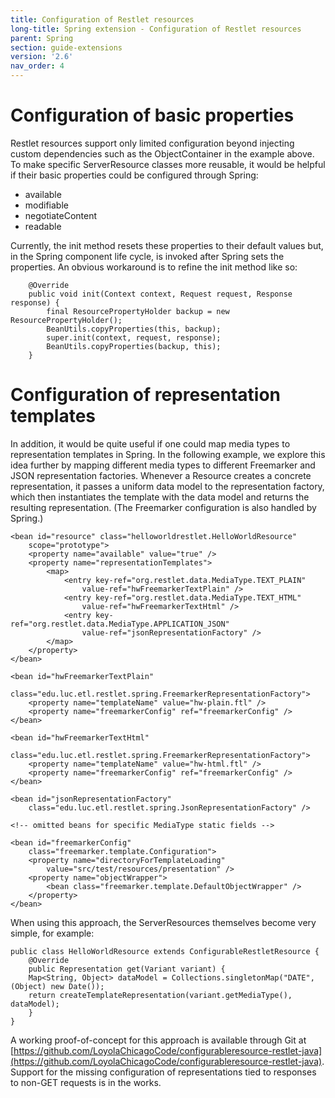 ```yaml
---
title: Configuration of Restlet resources
long-title: Spring extension - Configuration of Restlet resources
parent: Spring
section: guide-extensions
version: '2.6'
nav_order: 4
---
```

# Configuration of basic properties

Restlet resources support only limited configuration beyond injecting
custom dependencies such as the ObjectContainer in the example above. To
make specific ServerResource classes more reusable, it would be helpful
if their basic properties could be configured through Spring:

-   available
-   modifiable
-   negotiateContent
-   readable

Currently, the init method resets these properties to their default
values but, in the Spring component life cycle, is invoked after Spring
sets the properties. An obvious workaround is to refine the init method
like so:

<pre class="language-java"><code class="language-java">    @Override
    public void init(Context context, Request request, Response response) {
        final ResourcePropertyHolder backup = new ResourcePropertyHolder(); 
        BeanUtils.copyProperties(this, backup);
        super.init(context, request, response);
        BeanUtils.copyProperties(backup, this);
    }
</code></pre>

# Configuration of representation templates

In addition, it would be quite useful if one could map media types to
representation templates in Spring. In the following example, we explore
this idea further by mapping different media types to different
Freemarker and JSON representation factories. Whenever a Resource
creates a concrete representation, it passes a uniform data model to the
representation factory, which then instantiates the template with the
data model and returns the resulting representation. (The Freemarker
configuration is also handled by Spring.)

<pre class="language-markup"><code class="language-markup">&lt;bean id=&quot;resource&quot; class=&quot;helloworldrestlet.HelloWorldResource&quot;
    scope=&quot;prototype&quot;&gt;
    &lt;property name=&quot;available&quot; value=&quot;true&quot; /&gt;
    &lt;property name=&quot;representationTemplates&quot;&gt;
        &lt;map&gt;
            &lt;entry key-ref=&quot;org.restlet.data.MediaType.TEXT_PLAIN&quot;
                value-ref=&quot;hwFreemarkerTextPlain&quot; /&gt;
            &lt;entry key-ref=&quot;org.restlet.data.MediaType.TEXT_HTML&quot;
                value-ref=&quot;hwFreemarkerTextHtml&quot; /&gt;
            &lt;entry key-ref=&quot;org.restlet.data.MediaType.APPLICATION_JSON&quot;
                value-ref=&quot;jsonRepresentationFactory&quot; /&gt;
        &lt;/map&gt;
    &lt;/property&gt;
&lt;/bean&gt;

&lt;bean id=&quot;hwFreemarkerTextPlain&quot;
    class=&quot;edu.luc.etl.restlet.spring.FreemarkerRepresentationFactory&quot;&gt;
    &lt;property name=&quot;templateName&quot; value=&quot;hw-plain.ftl&quot; /&gt;
    &lt;property name=&quot;freemarkerConfig&quot; ref=&quot;freemarkerConfig&quot; /&gt;
&lt;/bean&gt;

&lt;bean id=&quot;hwFreemarkerTextHtml&quot;
    class=&quot;edu.luc.etl.restlet.spring.FreemarkerRepresentationFactory&quot;&gt;
    &lt;property name=&quot;templateName&quot; value=&quot;hw-html.ftl&quot; /&gt;
    &lt;property name=&quot;freemarkerConfig&quot; ref=&quot;freemarkerConfig&quot; /&gt;
&lt;/bean&gt;

&lt;bean id=&quot;jsonRepresentationFactory&quot;
    class=&quot;edu.luc.etl.restlet.spring.JsonRepresentationFactory&quot; /&gt;

&lt;!-- omitted beans for specific MediaType static fields --&gt;

&lt;bean id=&quot;freemarkerConfig&quot;
    class=&quot;freemarker.template.Configuration&quot;&gt;
    &lt;property name=&quot;directoryForTemplateLoading&quot;
        value=&quot;src/test/resources/presentation&quot; /&gt;
    &lt;property name=&quot;objectWrapper&quot;&gt;
        &lt;bean class=&quot;freemarker.template.DefaultObjectWrapper&quot; /&gt;
    &lt;/property&gt;
&lt;/bean&gt;
</code></pre>

When using this approach, the ServerResources themselves become very
simple, for example:

<pre class="language-java"><code class="language-java">public class HelloWorldResource extends ConfigurableRestletResource {
    @Override
    public Representation get(Variant variant) {
    Map&lt;String, Object&gt; dataModel = Collections.singletonMap("DATE", (Object) new Date());
    return createTemplateRepresentation(variant.getMediaType(), dataModel);
    }
}
</code></pre>

A working proof-of-concept for this approach is available through
Git at
[https://github.com/LoyolaChicagoCode/configurableresource-restlet-java](https://github.com/LoyolaChicagoCode/configurableresource-restlet-java).
Support for the missing configuration of representations tied to
responses to non-GET requests is in the works.
